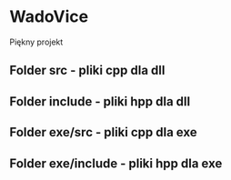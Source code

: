 # WadoVice
Piękny projekt

## Folder **src** - pliki cpp dla dll
## Folder **include** - pliki hpp dla dll
## Folder **exe/src** - pliki cpp dla exe
## Folder **exe/include** - pliki hpp dla exe